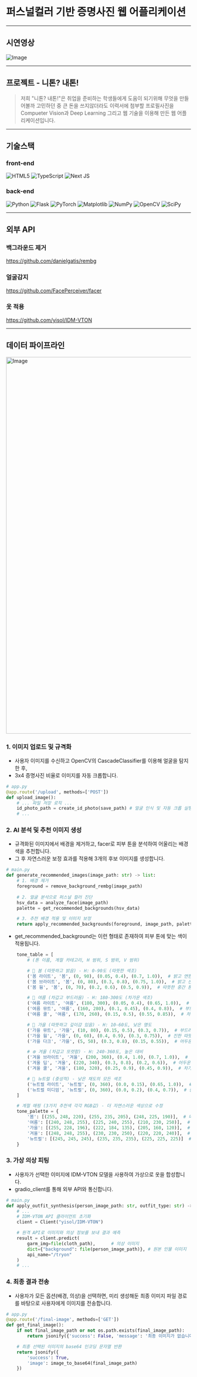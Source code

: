 # 퍼스널컬러 기반 증명사진 웹 어플리케이션
---
## 시연영상
![Image](https://github.com/user-attachments/assets/0e9c0f7c-9db6-486c-a5fa-de430d5513f9)

---
## 프로젝트 - 니톤? 내톤!
> 저희 "니톤? 내톤!"은 취업을 준비하는 학생들에게 도움이 되기위해 무엇을 만들어볼까 고민하던 중
 큰 돈을 쓰지않더라도 이력서에 첨부할 프로필사진을 Compueter Vision과 Deep Learning 그리고 웹 기술을 이용해 만든 웹 어플리케이션입니다.


---
## 기술스택

### front-end
![HTML5](https://img.shields.io/badge/html5-%23E34F26.svg?style=for-the-badge&logo=html5&logoColor=white)
![TypeScript](https://img.shields.io/badge/typescript-%23007ACC.svg?style=for-the-badge&logo=typescript&logoColor=white)
![Next JS](https://img.shields.io/badge/Next-black?style=for-the-badge&logo=next.js&logoColor=white)


### back-end
![Python](https://img.shields.io/badge/python-3670A0?style=for-the-badge&logo=python&logoColor=ffdd54)
![Flask](https://img.shields.io/badge/flask-%23000.svg?style=for-the-badge&logo=flask&logoColor=white)
![PyTorch](https://img.shields.io/badge/PyTorch-%23EE4C2C.svg?style=for-the-badge&logo=PyTorch&logoColor=white)
![Matplotlib](https://img.shields.io/badge/Matplotlib-%23ffffff.svg?style=for-the-badge&logo=Matplotlib&logoColor=black)
![NumPy](https://img.shields.io/badge/numpy-%23013243.svg?style=for-the-badge&logo=numpy&logoColor=white)
![OpenCV](https://img.shields.io/badge/opencv-%23white.svg?style=for-the-badge&logo=opencv&logoColor=white)
![SciPy](https://img.shields.io/badge/SciPy-%230C55A5.svg?style=for-the-badge&logo=scipy&logoColor=%white)



---
## 외부 API
### 백그라운드 제거 
https://github.com/danielgatis/rembg  
### 얼굴감지
https://github.com/FacePerceiver/facer
### 옷 적용
https://github.com/yisol/IDM-VTON

---

## 데이터 파이프라인
<img width="1024" height="1024" alt="Image" src="https://github.com/user-attachments/assets/508d86b1-1272-470b-9217-aa42bd26aa2f" />



### 1. 이미지 업로드 및 규격화
- 사용자 이미지를 수신하고 OpenCV의 CascadeClassifier를 이용해 얼굴을 탐지한 후,
- 3x4 증명사진 비율로 이미지를 자동 크롭합니다.

```python
# app.py
@app.route('/upload', methods=['POST'])
def upload_image():
    # ... 파일 저장 로직 ...
    id_photo_path = create_id_photo(save_path) # 얼굴 인식 및 자동 크롭 실행
    # ...
```



### 2. AI 분석 및 추천 이미지 생성
- 규격화된 이미지에서 배경을 제거하고, facer로 피부 톤을 분석하여 어울리는 배경색을 추천합니다.
- 그 후 자연스러운 보정 효과를 적용해 3개의 후보 이미지를 생성합니다.

```python
# main.py
def generate_recommended_images(image_path: str) -> list:
    # 1. 배경 제거
    foreground = remove_background_rembg(image_path)
    
    # 2. 얼굴 분석으로 퍼스널 컬러 진단
    hsv_data = analyze_face(image_path)
    palette = get_recommended_backgrounds(hsv_data)

    # 3. 추천 배경 적용 및 이미지 보정
    return apply_recommended_backgrounds(foreground, image_path, palette)
```



- get_recommended_background는 이런 형태로 존재하여 피부 톤에 맞는 색이 적용됩니다.

```python
    tone_table = [
        # (톤 이름, 계절 카테고리, H 범위, S 범위, V 범위)

        # 🌸 봄 (따뜻하고 밝음) - H: 0-90도 (따뜻한 색조)
        ('봄 라이트', '봄', (0, 90), (0.05, 0.4), (0.7, 1.0)),  # 밝고 연한 따뜻한 톤
        ('봄 브라이트', '봄', (0, 80), (0.3, 0.8), (0.75, 1.0)),  # 밝고 선명한 따뜻한 톤
        ('봄 웜', '봄', (0, 70), (0.2, 0.6), (0.5, 0.9)),  # 따뜻한 중간 톤

        # 🌊 여름 (차갑고 부드러움) - H: 180-300도 (차가운 색조)
        ('여름 라이트', '여름', (180, 300), (0.05, 0.4), (0.65, 1.0)),  # 밝고 연한 차가운 톤
        ('여름 뮤트', '여름', (160, 280), (0.1, 0.45), (0.4, 0.8)),  # 부드러운 차가운 톤
        ('여름 쿨', '여름', (170, 260), (0.15, 0.5), (0.55, 0.85)),  # 차가운 중간 톤

        # 🍂 가을 (따뜻하고 깊이감 있음) - H: 10-60도, 낮은 명도
        ('가을 뮤트', '가을', (10, 80), (0.15, 0.5), (0.3, 0.7)),  # 부드러운 따뜻한 어두운 톤
        ('가을 웜', '가을', (0, 60), (0.4, 0.9), (0.3, 0.75)),  # 진한 따뜻한 톤
        ('가을 다크', '가을', (5, 50), (0.3, 0.8), (0.15, 0.55)),  # 어두운 따뜻한 톤

        # ❄️ 겨울 (차갑고 또렷함) - H: 240-360도, 높은 대비
        ('겨울 브라이트', '겨울', (200, 360), (0.4, 1.0), (0.7, 1.0)),  # 밝고 선명한 차가운 톤
        ('겨울 딥', '겨울', (220, 340), (0.3, 0.8), (0.2, 0.6)),  # 어두운 차가운 톤
        ('겨울 쿨', '겨울', (180, 320), (0.25, 0.9), (0.45, 0.9)),  # 차가운 중간 톤

        # 🌟 뉴트럴 (중성적) - 낮은 채도의 모든 색조
        ('뉴트럴 라이트', '뉴트럴', (0, 360), (0.0, 0.15), (0.65, 1.0)),  # 매우 연한 중성 톤
        ('뉴트럴 미디엄', '뉴트럴', (0, 360), (0.0, 0.2), (0.4, 0.7)),  # 중간 중성 톤
    ]

    # 계절 매핑 (3가지 추천색 각각 RGB값) - 더 자연스러운 색상으로 수정
    tone_palette = {
        '봄': [(255, 248, 220), (255, 235, 205), (248, 225, 190)],  # 따뜻한 아이보리, 피치, 베이지
        '여름': [(240, 248, 255), (225, 240, 255), (210, 230, 250)],  # 시원한 블루 화이트
        '가을': [(255, 228, 196), (222, 184, 135), (205, 160, 120)],  # 따뜻한 베이지, 카키
        '겨울': [(248, 248, 255), (230, 230, 250), (220, 220, 240)],  # 차가운 화이트, 라벤더
        '뉴트럴': [(245, 245, 245), (235, 235, 235), (225, 225, 225)]  # 중성 그레이 톤
    }
```



### 3. 가상 의상 피팅
- 사용자가 선택한 이미지에 IDM-VTON 모델을 사용하여 가상으로 옷을 합성합니다.
- gradio_client를 통해 외부 API와 통신합니다.
  
```python
# main.py
def apply_outfit_synthesis(person_image_path: str, outfit_type: str) -> str:
    # ...
    # IDM-VTON API 클라이언트 초기화
    client = Client("yisol/IDM-VTON")

    # 원격 API로 이미지와 의상 정보를 보내 결과 예측
    result = client.predict(
        garm_img=file(cloth_path),      # 의상 이미지
        dict={"background": file(person_image_path)}, # 원본 인물 이미지
        api_name="/tryon"
    )
    # ...
```



### 4. 최종 결과 전송
- 사용자가 모든 옵션(배경, 의상)을 선택하면, 미리 생성해둔 최종 이미지 파일 경로를 바탕으로 사용자에게 이미지를 전송합니다.

```python
# app.py
@app.route('/final-image', methods=['GET'])
def get_final_image():
    if not final_image_path or not os.path.exists(final_image_path):
        return jsonify({'success': False, 'message': '최종 이미지가 없습니다'}), 400

    # 최종 선택된 이미지의 base64 인코딩 문자열 반환
    return jsonify({
        'success': True,
        'image': image_to_base64(final_image_path)
    })
```


